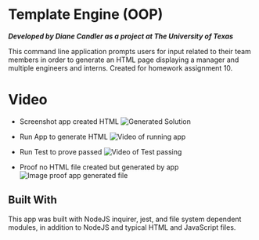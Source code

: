 # Template Engine (OOP)

***Developed by Diane Candler as a project at The University of Texas***

This command line application prompts users for input related to their team members in order to generate an HTML page displaying a manager and multiple engineers and interns.
Created for homework assignment 10.


# Video

* Screenshot app created HTML
![Generated Solution](./assets/screen_video/screenshots/EEtemplateCreatedHTMLoutput.png)

* Run App to generate HTML
![Video of running app](./assets/screen_video/screenshots/RunAppEEtemplateVideo.png)

* Run Test to prove passed
![Video of Test passing](./assets/screen_video/screenshots/RunTestEEtemplateVideo.png)

* Proof no HTML file created but generated by app
![Image proof app generated file](./assets/screen_video/screenshots/NoOutputHTMLfileEEtemplatePic.png)


## Built With
This app was built with NodeJS inquirer, jest, and file system dependent modules, in addition to NodeJS and typical HTML and JavaScript files.

